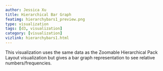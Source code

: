 ```yaml
---
author: Jessica Xu
title: Hierarchical Bar Graph
featimg: hierarchybars1_preview.png
type: visualization
tags: [d3, visualization] 
category: [visualization]
vizlink: hierarchybars1.html
---
```

This visualization uses the same data as the Zoomable Hierarchical Pack Layout visualization but gives a bar graph representation to see relative numbers/frequencies. 
